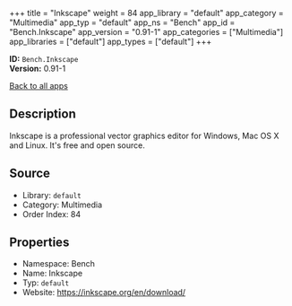﻿+++
title = "Inkscape"
weight = 84
app_library = "default"
app_category = "Multimedia"
app_typ = "default"
app_ns = "Bench"
app_id = "Bench.Inkscape"
app_version = "0.91-1"
app_categories = ["Multimedia"]
app_libraries = ["default"]
app_types = ["default"]
+++

**ID:** `Bench.Inkscape`  
**Version:** 0.91-1  
<!--more-->

[Back to all apps](/apps/)

## Description
Inkscape is a professional vector graphics editor for Windows, Mac OS X and Linux.
It's free and open source.

## Source

* Library: `default`
* Category: Multimedia
* Order Index: 84

## Properties

* Namespace: Bench
* Name: Inkscape
* Typ: `default`
* Website: <https://inkscape.org/en/download/>

